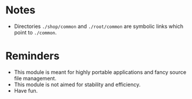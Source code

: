 # Notes
- Directories `./shop/common` and `./root/common` are symbolic links which point to `./common`.

# Reminders
- This module is meant for highly portable applications and fancy source file management.
- This module is not aimed for stability and efficiency.
- Have fun.